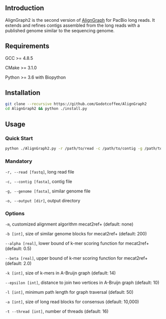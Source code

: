 ## Introduction

AlignGraph2 is the second version of [AlignGraph][aligngraph] for PacBio long reads. It extends and refines contigs assembled from  the long reads with a published genome similar to the sequencing genome.

## Requirements

GCC >= 4.8.5

CMake >= 3.1.0

Python >= 3.6 with Biopython

## Installation

```sh
git clone --recursive https://github.com/Godotcoffee/AlignGraph2
cd AlignGraph2 && python ./install.py
```

## Usage

### Quick Start

```sh
python ./AlignGraph2.py -r /path/to/read -c /path/to/contig -g /path/to/reference -o /path/to/output
```

### Mandatory
`-r, --read [fastq]`, long read file

`-c, --contig [fasta]`, contig file

`-g, --genome [fasta]`, similar genome file

`-o, --output [dir]`, output directory

### Options

`-m`, customized alignment algorithm mecat2ref+ (default: none)

`-b [int]`, size of similar genome blocks for mecat2ref+ (default: 200)

`--alpha [real]`, lower bound of k-mer scoring function for mecat2ref+ (default: 0.5)

`--beta [real]`, upper bound of k-mer scoring function for mecat2ref+ (default: 2.0)

`-k [int]`, size of k-mers in A-Bruijn graph (default: 14)

`--epsilon [int]`, distance to join two vertices in A-Bruijn graph (default: 10)

`-l [int]`, minimum path length for graph traversal (default: 50)

`-a [int]`, size of long read blocks for consensus (default: 10,000)

`-t --thread [int]`, number of threads (default: 16)

[aligngraph]: https://github.com/baoe/AlignGraph
